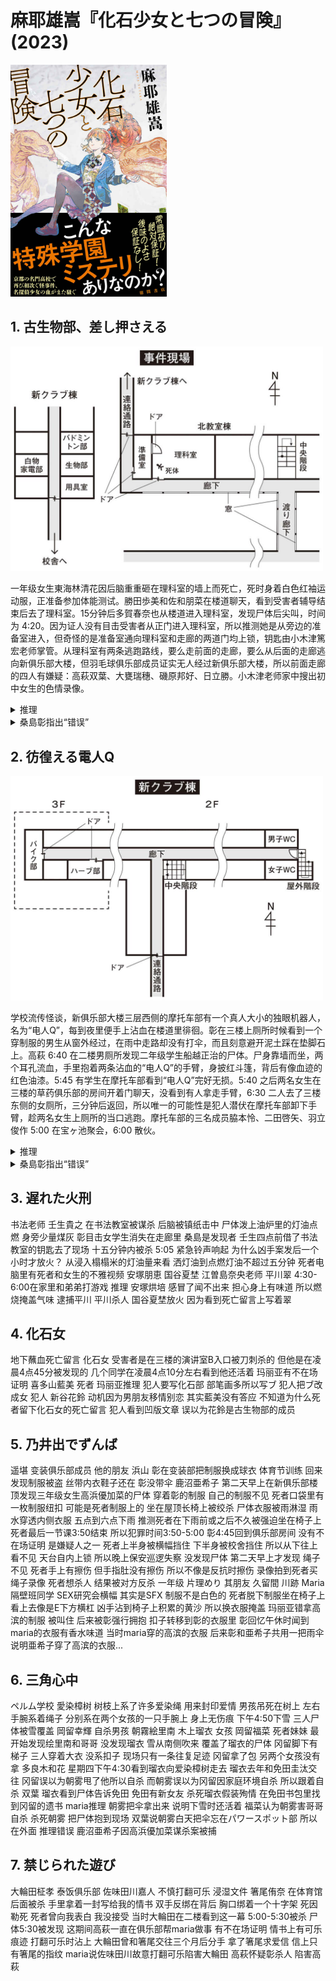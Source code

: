 # 麻耶雄嵩『化石少女と七つの冒険』(2023)

<img src=images/2023_cover.jpg width=250/>

## 1. 古生物部、差し押さえる

<img src=images/2023_science_room.jpg width=500/>

一年级女生東海林清花因后脑重重砸在理科室的墙上而死亡，死时身着白色红袖运动服，正准备参加体能测试。勝田歩美和佐和朋菜在楼道聊天，看到受害者辅导结束后去了理科室。15分钟后多賀春奈也从楼道进入理科室，发现尸体后尖叫，时间为 4:20。因为证人没有目击受害者从正门进入理科室，所以推测她是从旁边的准备室进入，但奇怪的是准备室通向理科室和走廊的两道门均上锁，钥匙由小木津篤宏老师掌管。从理科室有两条逃跑路线，要么走前面的走廊，要么从后面的走廊逃向新俱乐部大楼，但羽毛球俱乐部成员证实无人经过新俱乐部大楼，所以前面走廊的四人有嫌疑：高萩双葉、大甕瑞穗、磯原邦好、日立勝。小木津老师家中搜出初中女生的色情录像。

<details><summary>推理</summary>
凶手是高萩，在東海林之前接受辅导，先进入理科室。東海林辅导结束后，从走廊正门而不是准备室的侧门进入理科室，与高萩发生冲突后遇害。高萩从正门走出科学室，进入走廊向西走去俱乐部大楼，与受害者来的方向相反，时间不超过30秒。因为太阳光反射，所以勝田没有看到東海林进入正门，并且把高萩离开的背影误认为是東海林。高萩背后贴了红色标签，从远处看上去像是副班长東海林身上披的红色绶带。多賀春奈与高萩交往，看到尸体后明白高萩是凶手。
</details>

<details><summary>桑島彰指出“错误”</summary>
学生按照名簿顺序接受辅导，東海林读作“ショージ”，在高萩之前而不是之后接受辅导，所以不可能在高萩之后进入案发现场。

東海林其实读作“とうかいりん”，“ショージ”只是大家的昵称，新闻报道也把读音搞错。
</details>

## 2. 彷徨える電人Q

<img src=images/2023_new_club.jpg width=500/>

学校流传怪谈，新俱乐部大楼三层西侧的摩托车部有一个真人大小的独眼机器人，名为“电人Q”，每到夜里便手上沾血在楼道里徘徊。彰在三楼上厕所时候看到一个穿制服的男生从窗外经过，在雨中走路却没有打伞，而且刻意避开泥土踩在垫脚石上。高萩 6:40 在二楼男厕所发现二年级学生船越正治的尸体。尸身靠墙而坐，两个耳孔流血，手里抱着两条沾血的“电人Q”的手臂，身披红斗篷，背后有像血迹的红色油漆。5:45 有学生在摩托车部看到“电人Q”完好无损。5:40 之后两名女生在三楼的草药俱乐部的房间开着门聊天，没看到有人拿走手臂，6:30 二人去了三楼东侧的女厕所，三分钟后返回，所以唯一的可能性是犯人潜伏在摩托车部卸下手臂，趁两名女生上厕所的当口逃跑。摩托车部的三名成员脇本怜、二田啓矢、羽立俊作 5:00 在宝ヶ池聚会，6:00 散伙。

<details><summary>推理</summary>
船越为了削弱“电人Q”怪谈，推销自己的“红斗篷”怪谈，决定偷走“电人Q”手臂。他在 5:30 潜入摩托车部，等 5:45 学生离开后卸下“电人Q”的手臂，趁草药部女生 6:30 上厕所的机会离开。他下楼时有人经过，于是躲进二楼的男厕所，在那里遇害。凶手是摩托车部的成员，所以对手臂被盗感到愤怒，在冲突中将船越杀害。船越身上的红漆是凶手为了加强怪谈，准备涂在“电人Q”手臂上的。彰看到凶手逃跑的身影。

凶手没有从一楼前门离开，是为了避免穿过走廊，因为凶手 5:00 看到三名女生在楼道聊天，担心被她们看到。摩托车部三名成员中只有部长脇本怜目睹女生聊天，所以他是凶手。
</details>

<details><summary>桑島彰指出“错误”</summary>
凶手显然没有从正门进楼，否则便会知道已经没人在楼道聊天，那么凶手只能从外部楼梯上三楼，正好通过玻璃目睹抱着手臂躲进厕所的船越，跟随其后将其杀害。6:30 已经开始下雨，可是泥地上没有凶手脚印（彰的伪证），说明推理不对。
</details>

## 3. 遅れた火刑

书法老师 壬生貴之 在书法教室被谋杀 后脑被镇纸击中 尸体泼上油炉里的灯油点燃 身旁少量煤灰
彰目击女学生消失在走廊里
桑島是发现者
壬生四点前借了书法教室的钥匙去了现场 十五分钟内被杀
5:05 紧急铃声响起
为什么凶手案发后一个小时才放火？
从浸入榻榻米的灯油量来看 洒灯油到点燃灯油不超过五分钟
死者电脑里有死者和女生的不雅视频 安塚朋恵 国谷夏埜 江曽島奈央老师
平川翠 4:30-6:00在家里和弟弟打游戏
推理 安塚烘培 感冒了闻不出来 担心身上有味道 所以燃烧掩盖气味
逮捕平川 平川杀人 国谷夏埜放火 因为看到死亡留言上写着翠

## 4. 化石女

地下蘸血死亡留言 化石女
受害者是在三楼的演讲室B入口被刀刺杀的 但他是在凌晨4点45分被发现的 几个同学在凌晨4点10分左右看到他还活着
玛丽亚有不在场证明
喜多山藍美 死者
玛丽亚推理 犯人要写化石部 部笔画多所以写ブ 犯人把ブ改成女
犯人 新谷花鈴 动机因为男朋友移情别恋 其实藍美没有答应
不知道为什么死者留下化石女的死亡留言
犯人看到凹版文章 误以为花鈴是古生物部的成员

## 5. 乃井出でずんば

遥堪 变装俱乐部成员
他的朋友 浜山 
彰在变装部把制服换成球衣 体育节训练 回来发现制服被盗 丝带内衣鞋子还在
彰没带伞
鹿沼亜希子
第二天早上在新俱乐部楼顶发现三年级女生高浜優加菜的尸体 穿着彰的制服 自己的制服不见
死者口袋里有一枚制服纽扣 可能是死者制服上的
坐在屋顶长椅上被绞杀 尸体衣服被雨淋湿 雨水穿透内侧衣服 五点到六点下雨 推测死者在下雨前或之后不久被强迫坐在椅子上 死者最后一节课3:50结束 所以犯罪时间3:50-5:00
彰4:45回到俱乐部房间 没有不在场证明 是嫌疑人之一
死者上半身被横幅挡住 下半身被校舍挡住 所以从下往上看不见
天台自内上锁 所以晚上保安巡逻失察 没发现尸体 第二天早上才发现
绳子不见 死者手上有擦伤 但手指肚没有擦伤 所以不像是反抗时擦伤
录像拍到死者买绳子录像
死者想杀人 结果被对方反杀
一年级 片理めり
其朋友 久留間
川跡 Maria隔壁班同学
SEX研究会横幅 其实是SFX
制服不是白色的 死者脱下制服坐在椅子上 看上去像是E下方横杠
凶手沾到椅子上积累的黄沙 所以换衣服掩盖
玛丽亚错拿高滨的制服 被叫住 后来被彰强行拥抱 扣子转移到彰的衣服里
彰回忆午休时闻到maria的衣服有香水味道 当时maria穿的高滨的衣服 后来彰和亜希子共用一把雨伞 说明亜希子穿了高滨的衣服...

## 6. 三角心中

ペルム学校
愛染樟树 树枝上系了许多爱染绳 用来封印爱情
男孩吊死在树上 左右手腕系着绳子 分别系在两个女孩的一只手腕上 身上无伤痕
下午4:50下雪 三人尸体被雪覆盖
岡留幸輝 自杀男孩
朝霧絵里南 木上瑠衣 女孩
岡留福菜 死者妹妹 最开始发现绘里南和哥哥 没发现瑠衣 雪从南侧吹来 覆盖了瑠衣的尸体
冈留脚下有梯子 三人穿着大衣 没系扣子
现场只有一条往复足迹
冈留拿了包 另两个女孩没有拿
多良木和花 星期四下午4:30看到瑠衣向爱染樟树走去
瑠衣去年和免田圭汰交往
冈留误以为朝雾甩了他所以自杀 而朝雾误以为冈留因家庭环境自杀 所以跟着自杀
双葉
瑠衣看到尸体告诉免田 免田有新女友 杀死瑠衣假装殉情 在免田书包里找到冈留的遗书
maria推理 朝雾把伞拿出来 说明下雪时还活着 福菜认为朝雾害哥哥自杀 杀死朝雾 把尸体抱到现场
双葉说朝雾白天把伞忘在パワースポット部 所以在外面 推理错误
鹿沼亜希子因高浜優加菜谋杀案被捕

## 7. 禁じられた遊び

大輪田柾孝 泰饭俱乐部
佐味田川嘉人 不慎打翻可乐 浸湿文件
箸尾侑奈 在体育馆后面被杀 手里拿着一封写给我的情书 双手反绑在背后 胸口绑着一个十字架 死因勒死
死者曾向我表白 我没接受 当时大輪田在二楼看到这一幕
5:00-5:30被杀 尸体5:30被发现 这期间高萩一直在俱乐部帮maria做事 有不在场证明
情书上有可乐痕迹 打翻可乐时沾上
大輪田曾和箸尾交往三个月后分手 拿了箸尾求爱信
信上只有箸尾的指纹
maria说佐味田川故意打翻可乐陷害大輪田
高萩怀疑彰杀人 陷害高萩
